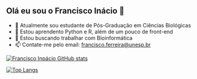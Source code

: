 ## Olá eu sou o Francisco Inácio 👋

- 🔭 Atualmente sou estudante de Pós-Graduação em Ciências Biológicas
- 🌱 Estou aprendento Python e R, além de um pouco de front-end
- 👯 Estou buscando trabalhar com Bioinformática
- 📫 Contate-me pelo email: francisco.ferreira@unesp.br


[![Francisco Inpácio GitHub stats](https://github-readme-stats.vercel.app/api?username=franciscoinacioo&show_icons=true&theme=radical)](https://github.com/anuraghazra/github-readme-stats)

[![Top Langs](https://github-readme-stats.vercel.app/api/top-langs/?username=franciscoinacioo&layout=compact&theme=radical)](https://github.com/franciscoinacioo/github-readme-stats)


